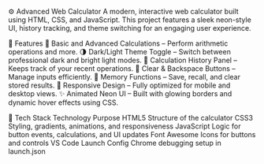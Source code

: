 ⚙️ Advanced Web Calculator
A modern, interactive web calculator built using HTML, CSS, and JavaScript.
This project features a sleek neon-style UI, history tracking, and theme switching for an engaging user experience.

🚀 Features
🧮 Basic and Advanced Calculations – Perform arithmetic operations and more.
🌗 Dark/Light Theme Toggle – Switch between professional dark and bright light modes.
🧠 Calculation History Panel – Keeps track of your recent operations.
🧹 Clear & Backspace Buttons – Manage inputs efficiently.
💾 Memory Functions – Save, recall, and clear stored results.
📱 Responsive Design – Fully optimized for mobile and desktop views.
✨ Animated Neon UI – Built with glowing borders and dynamic hover effects using CSS.

🧩 Tech Stack
Technology	                Purpose
HTML5                  Structure of the calculator
CSS3	                 Styling, gradients, animations, and responsiveness
JavaScript  	         Logic for button events, calculations, and UI updates
Font Awesome	         Icons for buttons and controls
VS Code Launch Config  Chrome debugging setup in launch.json
